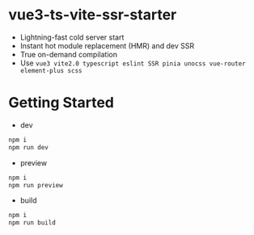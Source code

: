 # vue3-ts-vite-ssr-starter

- Lightning-fast cold server start
- Instant hot module replacement (HMR) and dev SSR
- True on-demand compilation
- Use `vue3 vite2.0 typescript eslint SSR pinia unocss vue-router element-plus scss`

# Getting Started
- dev
```bash 
npm i
npm run dev
```

- preview
```bash 
npm i
npm run preview
```


- build
```bash 
npm i
npm run build
```

